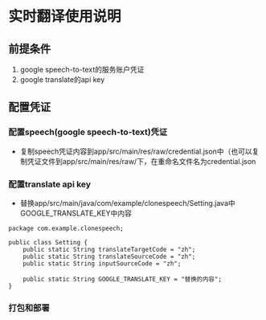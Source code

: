 # 实时翻译使用说明
## 前提条件
1. google speech-to-text的服务账户凭证
2. google translate的api key

## 配置凭证
### 配置speech(google speech-to-text)凭证
* 复制speech凭证内容到app/src/main/res/raw/credential.json中（也可以复制凭证文件到app/src/main/res/raw/下，在重命名文件名为credential.json

### 配置translate api key
* 替换app/src/main/java/com/example/clonespeech/Setting.java中GOOGLE_TRANSLATE_KEY中内容
```
package com.example.clonespeech;

public class Setting {
    public static String translateTargetCode = "zh";
    public static String translateSourceCode = "zh";
    public static String inputSourceCode = "zh";

    public static String GOOGLE_TRANSLATE_KEY = "替换的内容";
}

```

### 打包和部署